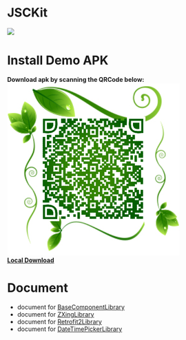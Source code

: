 # JSCKit
![](https://api.bintray.com/packages/justinquote/maven/BaseComponentLibrary/images/download.svg)

# Install Demo APK
**Download apk by scanning the QRCode below:**  
![JSCKitDemo.apk](/capture/download_qr_code.png)  
[**Local Download**](/capture/JSCKitDemo.apk?raw=true)

# Document
+ document for [BaseComponentLibrary](/doc/baseComponent/README.md)
+ document for [ZXingLibrary](/doc/zXing/README.md)
+ document for [Retrofit2Library](/doc/retrofit2/README.md)
+ document for [DateTimePickerLibrary](/doc/dateTimePicker/README.md)
